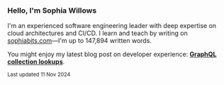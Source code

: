 ### Hello, I'm Sophia Willows

I'm an experienced software engineering leader with deep expertise on cloud architectures and CI/CD. I learn and teach by writing on [sophiabits.com](https://sophiabits.com/blog)—I'm up to 147,894 written words.

You might enjoy my latest blog post on developer experience: **[GraphQL collection lookups](https://sophiabits.com/blog/graphql-collection-lookups)**.

<sub>Last updated 11 Nov 2024</sub>
